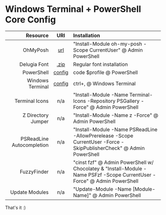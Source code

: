 # Windows Terminal + PowerShell Core Config

|Resource|URI|Installation|
-:|:-:|:-
|OhMyPosh|[url](https://ohmyposh.dev/docs/windows)|"Install-Module oh-my-posh -Scope CurrentUser" @ Admin PowerShell
|Delugia Font|[.zip](https://github.com/adam7/delugia-code/releases/download/v2111.01/delugia-complete.zip)|Regular font installation
|PowerShell|[config](https://github.com/mezdelex/WindowsTerminalPowershellCoreConfig/blob/main/Microsoft.PowerShell_profile.ps1)|code $profile @ PowerShell
|Windows Terminal|[config](https://github.com/mezdelex/WindowsTerminalPowershellCoreConfig/blob/main/settings.json)|ctrl+, @ Windows Terminal
|Terminal Icons|n/a|"Install-Module -Name Terminal-Icons -Repository PSGallery -Force" @ Admin PowerShell
|Z Directory Jumper|n/a|"Install-Module -Name z -Force" @ Admin PowerShell
|PSReadLine Autocompletion|n/a|"Install-Module -Name PSReadLine -AllowPrerelease -Scope CurrentUser -Force -SkipPublisherCheck" @ Admin PowerShell
|FuzzyFinder|n/a|"cinst fzf" @ Admin PowerShell w/ Chocolatey & "Install-Module -Name PSFzf -Scope CurrentUser -Force" @ Admin PowerShell
|Update Modules|n/a|"Update-Module -Name [Module-Name]" @ Admin PowerShell

That's it :)
